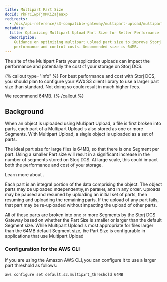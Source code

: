```yaml
---
title: Multipart Part Size
docId: rkPrCIwpTjmMKiZajeaxp
redirects:
  - /dcs/api-reference/s3-compatible-gateway/multipart-upload/multipart-part-size
metadata:
  title: Optimizing Multipart Upload Part Size for Better Performance
  description:
    Guidance on optimizing multipart upload part size to improve Storj
    performance and control costs. Recommended size is 64MB.
---
```


The site of the Multipart Parts your application uploads can impact the performance and potentially the cost of your storage on Storj DCS.

{% callout type="info"  %}
For best performance and cost with Storj DCS, you should plan to configure your AWS S3 client library to use a larger part size than standard. Not doing so could result in much higher fees.

We recommend 64MB.
{% /callout %}

## Background

When an object is uploaded using Multipart Upload, a file is first broken into parts, each part of a Multipart Upload is also stored as one or more Segments. With Multipart Upload, a single object is uploaded as a set of parts.

The ideal part size for large files is 64MB, so that there is one Segment per part. Using a smaller Part size will result in a significant increase in the number of segments stored on Storj DCS. At large scale, this could impact both the performance and cost of your storage.

Learn more about [](docId:A4kUGYhfgGbVhlQ2ZHXVS).

Each part is an integral portion of the data comprising the object. The object parts may be uploaded independently, in parallel, and in any order. Uploads may be paused and resumed by uploading an initial set of parts, then resuming and uploading the remaining parts. If the upload of any part fails, that part may be re-uploaded without impacting the upload of other parts.

All of these parts are broken into one or more Segments by the Storj DCS Gateway based on whether the Part Size is smaller or larger than the default Segment size. While Multipart Upload is most appropriate for files larger than the 64MB default Segment size, the Part Size is configurable in applications that use Multipart Upload.

### Configuration for the AWS CLI

If you are using the Amazon AWS CLI, you can configure it to use a larger part threshold as follows:

```bash
aws configure set default.s3.multipart_threshold 64MB
```
